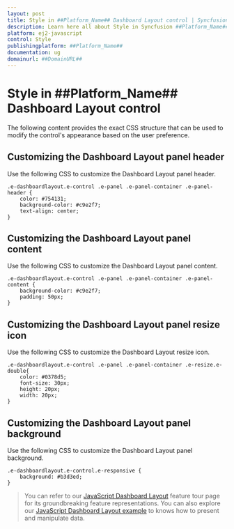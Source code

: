 ```yaml
---
layout: post
title: Style in ##Platform_Name## Dashboard Layout control | Syncfusion
description: Learn here all about Style in Syncfusion ##Platform_Name## Dashboard Layout control of Syncfusion Essential JS 2 and more.
platform: ej2-javascript
control: Style 
publishingplatform: ##Platform_Name##
documentation: ug
domainurl: ##DomainURL##
---
```


# Style in ##Platform_Name## Dashboard Layout control

The following content provides the exact CSS structure that can be used to modify the control's appearance based on the user preference.

## Customizing the Dashboard Layout panel header

Use the following CSS to customize the Dashboard Layout panel header.

```
.e-dashboardlayout.e-control .e-panel .e-panel-container .e-panel-header {
    color: #754131;
    background-color: #c9e2f7;
    text-align: center;
}
```

## Customizing the Dashboard Layout panel content

Use the following CSS to customize the Dashboard Layout panel content.

```
.e-dashboardlayout.e-control .e-panel .e-panel-container .e-panel-content {
    background-color: #c9e2f7;
    padding: 50px;
}
```

## Customizing the Dashboard Layout panel resize icon

Use the following CSS to customize the Dashboard Layout resize icon.

```
.e-dashboardlayout.e-control .e-panel .e-panel-container .e-resize.e-double{
    color: #0378d5;
    font-size: 30px;
    height: 20px;
    width: 20px;
}
```

## Customizing the Dashboard Layout panel background

Use the following CSS to customize the Dashboard Layout panel background.

```
.e-dashboardlayout.e-control.e-responsive {
    background: #b3d3ed;
}
```

> You can refer to our [JavaScript Dashboard Layout](https://www.syncfusion.com/javascript-ui-controls/js-dashboard-layout) feature tour page for its groundbreaking feature representations. You can also explore our [JavaScript Dashboard Layout example](https://ej2.syncfusion.com/demos/#/material/dashboard-layout/default.html) to knows how to present and manipulate data.